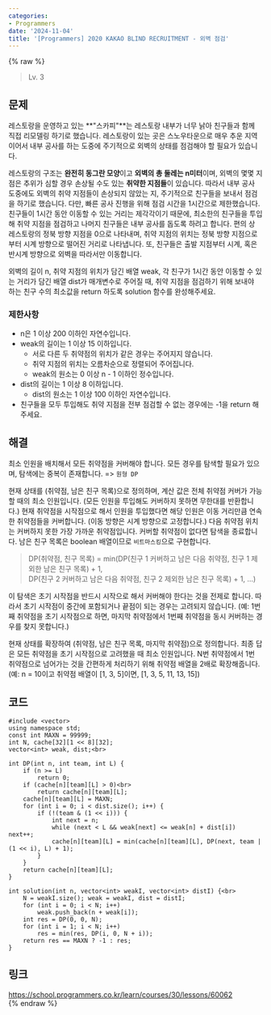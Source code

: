 ```yaml
---
categories:
- Programmers
date: '2024-11-04'
title: '[Programmers] 2020 KAKAO BLIND RECRUITMENT - 외벽 점검'
---
```


{% raw %}
> Lv. 3<br>

## 문제
레스토랑을 운영하고 있는  **"스카피"**는 레스토랑 내부가 너무 낡아 친구들과 함께 직접 리모델링 하기로 했습니다. 레스토랑이 있는 곳은 스노우타운으로 매우 추운 지역이어서 내부 공사를 하는 도중에 주기적으로 외벽의 상태를 점검해야 할 필요가 있습니다.

레스토랑의 구조는  **완전히 동그란 모양**이고  **외벽의 총 둘레는 n미터**이며, 외벽의 몇몇 지점은 추위가 심할 경우 손상될 수도 있는  **취약한 지점들**이 있습니다. 따라서 내부 공사 도중에도 외벽의 취약 지점들이 손상되지 않았는 지, 주기적으로 친구들을 보내서 점검을 하기로 했습니다. 다만, 빠른 공사 진행을 위해 점검 시간을 1시간으로 제한했습니다. 친구들이 1시간 동안 이동할 수 있는 거리는 제각각이기 때문에, 최소한의 친구들을 투입해 취약 지점을 점검하고 나머지 친구들은 내부 공사를 돕도록 하려고 합니다. 편의 상 레스토랑의 정북 방향 지점을 0으로 나타내며, 취약 지점의 위치는 정북 방향 지점으로부터 시계 방향으로 떨어진 거리로 나타냅니다. 또, 친구들은 출발 지점부터 시계, 혹은 반시계 방향으로 외벽을 따라서만 이동합니다.

외벽의 길이 n, 취약 지점의 위치가 담긴 배열 weak, 각 친구가 1시간 동안 이동할 수 있는 거리가 담긴 배열 dist가 매개변수로 주어질 때, 취약 지점을 점검하기 위해 보내야 하는 친구 수의 최소값을 return 하도록 solution 함수를 완성해주세요.

### 제한사항
-   n은 1 이상 200 이하인 자연수입니다.
-   weak의 길이는 1 이상 15 이하입니다.
    -   서로 다른 두 취약점의 위치가 같은 경우는 주어지지 않습니다.
    -   취약 지점의 위치는 오름차순으로 정렬되어 주어집니다.
    -   weak의 원소는 0 이상 n - 1 이하인 정수입니다.
-   dist의 길이는 1 이상 8 이하입니다.
    -   dist의 원소는 1 이상 100 이하인 자연수입니다.
-   친구들을 모두 투입해도 취약 지점을 전부 점검할 수 없는 경우에는 -1을 return 해주세요.

## 해결
최소 인원을 배치해서 모든 취약점을 커버해야 합니다. 모든 경우를 탐색할 필요가 있으며, 탐색에는 중복이 존재합니다. => `원형 DP`<br>

현재 상태를 (취약점, 남은 친구 목록)으로 정의하며, 계산 값은 전체 취약점 커버가 가능할 때의 최소 인원입니다. (모든 인원을 투입해도 커버하지 못하면 무한대를 반환합니다.) 현재 취약점을 시작점으로 해서 인원을 투입했다면 해당 인원은 이동 거리만큼 연속한 취약점들을 커버합니다. (이동 방향은 시계 방향으로 고정합니다.) 다음 취약점 위치는 커버하지 못한 가장 가까운 취약점입니다. 커버할 취약점이 없다면 탐색을 종료합니다. 남은 친구 목록은 boolean 배열이므로 `비트마스킹`으로 구현합니다.

> DP(취약점, 친구 목록) = min(DP(친구 1 커버하고 남은 다음 취약점, 친구 1 제외한 남은 친구 목록) + 1,<br>
>                                                DP(친구 2 커버하고 남은 다음 취약점, 친구 2 제외한 남은 친구 목록) + 1, ...)<br>

이 탐색은 초기 시작점을 반드시 시작으로 해서 커버해야 한다는 것을 전제로 합니다. 따라서 초기 시작점이 중간에 포함되거나 끝점이 되는 경우는 고려되지 않습니다. (예: 1번째 취약점을 초기 시작점으로 하면, 마지막 취약점에서 1번째 취약점을 동시 커버하는 경우를 찾지 못합니다.)

현재 상태를 확장하여 (취약점, 남은 친구 목록, 마지막 취약점)으로 정의합니다. 최종 답은 모든 취약점을 초기 시작점으로 고려했을 때 최소 인원입니다. N번 취약점에서 1번 취약점으로 넘어가는 것을 간편하게 처리하기 위해 취약점 배열을 2배로 확장해줍니다. (예: n = 10이고 취약점 배열이 [1, 3, 5]이면, [1, 3, 5, 11, 13, 15])

## 코드
```
#include <vector>
using namespace std;
const int MAXN = 99999;
int N, cache[32][1 << 8][32];
vector<int> weak, dist;<br>

int DP(int n, int team, int L) {
    if (n >= L)
        return 0;
    if (cache[n][team][L] > 0)<br>
        return cache[n][team][L];
    cache[n][team][L] = MAXN;
    for (int i = 0; i < dist.size(); i++) {
        if (!(team & (1 << i))) {
            int next = n;
            while (next < L && weak[next] <= weak[n] + dist[i]) next++;
            cache[n][team][L] = min(cache[n][team][L], DP(next, team | (1 << i), L) + 1);
        }
    }
    return cache[n][team][L];
}

int solution(int n, vector<int> weakI, vector<int> distI) {<br>
    N = weakI.size(); weak = weakI, dist = distI;
    for (int i = 0; i < N; i++)
        weak.push_back(n + weak[i]);
    int res = DP(0, 0, N);
    for (int i = 1; i < N; i++)
        res = min(res, DP(i, 0, N + i));
    return res == MAXN ? -1 : res;
}
```

## 링크
https://school.programmers.co.kr/learn/courses/30/lessons/60062<br>
{% endraw %}